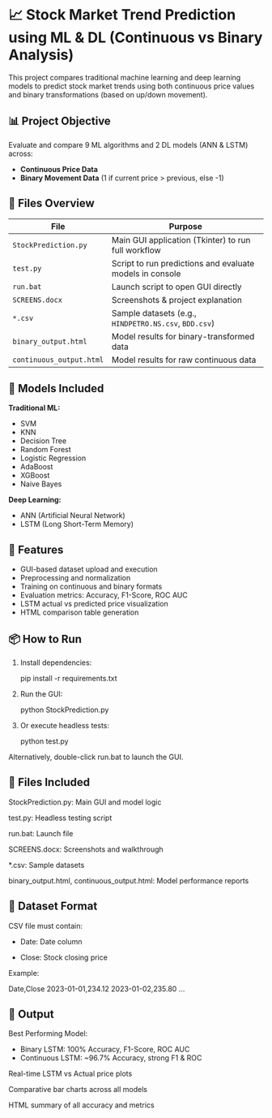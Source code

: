 # 📈 Stock Market Trend Prediction using ML & DL (Continuous vs Binary Analysis)

This project compares traditional machine learning and deep learning models to predict stock market trends using both continuous price values and binary transformations (based on up/down movement).

## 📊 Project Objective

Evaluate and compare 9 ML algorithms and 2 DL models (ANN & LSTM) across:
- **Continuous Price Data**
- **Binary Movement Data** (1 if current price > previous, else -1)

## 📁 Files Overview

| File | Purpose |
|------|---------|
| `StockPrediction.py` | Main GUI application (Tkinter) to run full workflow |
| `test.py` | Script to run predictions and evaluate models in console |
| `run.bat` | Launch script to open GUI directly |
| `SCREENS.docx` | Screenshots & project explanation |
| `*.csv` | Sample datasets (e.g., `HINDPETRO.NS.csv`, `BDD.csv`) |
| `binary_output.html` | Model results for binary-transformed data |
| `continuous_output.html` | Model results for raw continuous data |

## 🧠 Models Included

**Traditional ML:**
- SVM
- KNN
- Decision Tree
- Random Forest
- Logistic Regression
- AdaBoost
- XGBoost
- Naive Bayes

**Deep Learning:**
- ANN (Artificial Neural Network)
- LSTM (Long Short-Term Memory)

## 🚀 Features

- GUI-based dataset upload and execution
- Preprocessing and normalization
- Training on continuous and binary formats
- Evaluation metrics: Accuracy, F1-Score, ROC AUC
- LSTM actual vs predicted price visualization
- HTML comparison table generation

## 📦 How to Run

1. Install dependencies:

   pip install -r requirements.txt

2. Run the GUI:
   
   python StockPrediction.py

3. Or execute headless tests:
   
   python test.py

Alternatively, double-click run.bat to launch the GUI.

## 📁 Files Included
StockPrediction.py: Main GUI and model logic

test.py: Headless testing script

run.bat: Launch file

SCREENS.docx: Screenshots and walkthrough

*.csv: Sample datasets

binary_output.html, continuous_output.html: Model performance reports

## 📌 Dataset Format
CSV file must contain:

- Date: Date column

- Close: Stock closing price

Example:

Date,Close
2023-01-01,234.12
2023-01-02,235.80
...


## 🧪 Output
Best Performing Model:
- Binary LSTM: 100% Accuracy, F1-Score, ROC AUC
- Continuous LSTM: ~96.7% Accuracy, strong F1 & ROC

Real-time LSTM vs Actual price plots

Comparative bar charts across all models

HTML summary of all accuracy and metrics
